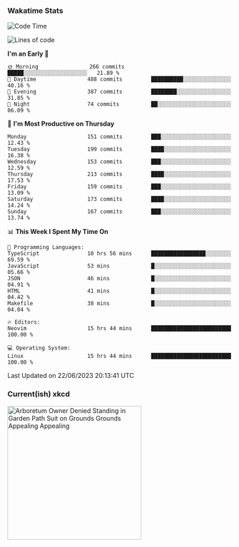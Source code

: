 ### Wakatime Stats
<!--START_SECTION:waka-->
![Code Time](http://img.shields.io/badge/Code%20Time-1%2C781%20hrs%2016%20mins-blue)

![Lines of code](https://img.shields.io/badge/From%20Hello%20World%20I%27ve%20Written-760.0%20thousand%20lines%20of%20code-blue)

**I'm an Early 🐤** 

```text
🌞 Morning                266 commits         █████░░░░░░░░░░░░░░░░░░░░   21.89 % 
🌆 Daytime                488 commits         ██████████░░░░░░░░░░░░░░░   40.16 % 
🌃 Evening                387 commits         ████████░░░░░░░░░░░░░░░░░   31.85 % 
🌙 Night                  74 commits          ██░░░░░░░░░░░░░░░░░░░░░░░   06.09 % 
```
📅 **I'm Most Productive on Thursday** 

```text
Monday                   151 commits         ███░░░░░░░░░░░░░░░░░░░░░░   12.43 % 
Tuesday                  199 commits         ████░░░░░░░░░░░░░░░░░░░░░   16.38 % 
Wednesday                153 commits         ███░░░░░░░░░░░░░░░░░░░░░░   12.59 % 
Thursday                 213 commits         ████░░░░░░░░░░░░░░░░░░░░░   17.53 % 
Friday                   159 commits         ███░░░░░░░░░░░░░░░░░░░░░░   13.09 % 
Saturday                 173 commits         ████░░░░░░░░░░░░░░░░░░░░░   14.24 % 
Sunday                   167 commits         ███░░░░░░░░░░░░░░░░░░░░░░   13.74 % 
```


📊 **This Week I Spent My Time On** 

```text
💬 Programming Languages: 
TypeScript               10 hrs 56 mins      █████████████████░░░░░░░░   69.59 % 
JavaScript               53 mins             █░░░░░░░░░░░░░░░░░░░░░░░░   05.66 % 
JSON                     46 mins             █░░░░░░░░░░░░░░░░░░░░░░░░   04.91 % 
HTML                     41 mins             █░░░░░░░░░░░░░░░░░░░░░░░░   04.42 % 
Makefile                 38 mins             █░░░░░░░░░░░░░░░░░░░░░░░░   04.04 % 

🔥 Editors: 
Neovim                   15 hrs 44 mins      █████████████████████████   100.00 % 

💻 Operating System: 
Linux                    15 hrs 44 mins      █████████████████████████   100.00 % 
```


 Last Updated on 22/06/2023 20:13:41 UTC
<!--END_SECTION:waka-->

### Current(ish) xkcd
<a id="xkcd-a" title="Arboretum Owner Denied Standing in Garden Path Suit on Grounds Grounds Appealing Appealing" href="https://www.xkcd.com" target="_blank">
        <img align="center" id="xkcd-img" src="https://imgs.xkcd.com/comics/garden_path_sentence.png" alt="Arboretum Owner Denied Standing in Garden Path Suit on Grounds Grounds Appealing Appealing" height=300 />
</a>
